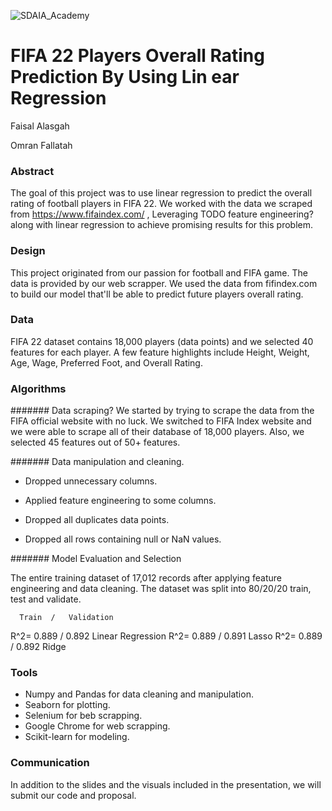 ![SDAIA_Academy](https://user-images.githubusercontent.com/20911835/136685524-fda5c7dd-6f97-480b-bb69-4ae1ad02c460.jpeg)

# FIFA 22 Players Overall Rating Prediction By Using Lin ear Regression

Faisal Alasgah

Omran Fallatah

### Abstract

The goal of this project was to use linear regression to predict the overall rating of football players in FIFA 22. We worked with the data we scraped from <https://www.fifaindex.com/> , Leveraging TODO feature engineering? along with linear regression to achieve promising results for this problem.

### Design

This project originated from our passion for football and FIFA game. The data is provided by our web scrapper. We used the data from fifindex.com to build our model that'll be able to predict future players overall rating.

### Data

FIFA 22 dataset contains 18,000 players (data points) and we selected 40 features for each player. A few feature highlights include Height, Weight, Age, Wage, Preferred Foot, and Overall Rating.

### Algorithms

####### Data scraping?
  We started by trying to scrape the data from the FIFA official website with no luck. We switched to FIFA Index website and we were able to scrape all of their database of 18,000 players. Also, we selected 45 features out of 50+ features.


####### Data manipulation and cleaning.

-   Dropped unnecessary columns.

-   Applied feature engineering to some columns.

-   Dropped all duplicates data points.

-   Dropped all rows containing null or NaN values.

####### Model Evaluation and Selection

The entire training dataset of 17,012 records after applying feature engineering and data cleaning. The dataset was split into 80/20/20 train, test and validate.


      Train  /   Validation
R^2=  0.889  /   0.892         Linear Regression
R^2=  0.889  /   0.891         Lasso
R^2=  0.889  /   0.892         Ridge


### Tools

-   Numpy and Pandas for data cleaning and manipulation.
-   Seaborn for plotting.
-   Selenium for beb scrapping.
-   Google Chrome for web scrapping.
-   Scikit-learn for modeling.

### Communication

In addition to the slides and the visuals included in the presentation, we will submit our code and proposal.
